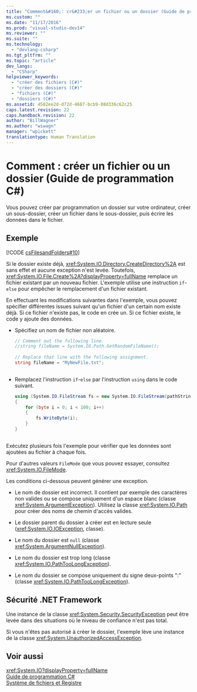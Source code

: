 ```yaml
---
title: "Comment&#160;: cr&#233;er un fichier ou un dossier (Guide de programmation C#) | Microsoft Docs"
ms.custom: ""
ms.date: "11/17/2016"
ms.prod: "visual-studio-dev14"
ms.reviewer: ""
ms.suite: ""
ms.technology: 
  - "devlang-csharp"
ms.tgt_pltfrm: ""
ms.topic: "article"
dev_langs: 
  - "CSharp"
helpviewer_keywords: 
  - "créer des fichiers (C#)"
  - "créer des dossiers (C#)"
  - "fichiers (C#)"
  - "dossiers (C#)"
ms.assetid: 4582ee2d-d72d-4687-bcb9-08d336c62c25
caps.latest.revision: 22
caps.handback.revision: 22
author: "BillWagner"
ms.author: "wiwagn"
manager: "wpickett"
translationtype: Human Translation
---
```

# Comment&#160;: cr&#233;er un fichier ou un dossier (Guide de programmation C#)
Vous pouvez créer par programmation un dossier sur votre ordinateur, créer un sous\-dossier, créer un fichier dans le sous\-dossier, puis écrire les données dans le fichier.  
  
## Exemple  
 [!CODE [csFilesandFolders#10](../CodeSnippet/VS_Snippets_VBCSharp/csFilesAndFolders#10)]  
  
 Si le dossier existe déjà, <xref:System.IO.Directory.CreateDirectory%2A> est sans effet et aucune exception n'est levée.  Toutefois, <xref:System.IO.File.Create%2A?displayProperty=fullName> remplace un fichier existant par un nouveau fichier.  L'exemple utilise une instruction `if`\-`else` pour empêcher le remplacement d'un fichier existant.  
  
 En effectuant les modifications suivantes dans l'exemple, vous pouvez spécifier différentes issues suivant qu'un fichier d'un certain nom existe déjà.  Si ce fichier n'existe pas, le code en crée un.  Si ce fichier existe, le code y ajoute des données.  
  
-   Spécifiez un nom de fichier non aléatoire.  
  
    ```c#  
    // Comment out the following line.  
    //string fileName = System.IO.Path.GetRandomFileName();  
  
    // Replace that line with the following assignment.  
    string fileName = "MyNewFile.txt";  
  
    ```  
  
-   Remplacez l'instruction `if`\-`else` par l'instruction `using` dans le code suivant.  
  
    ```c#  
    using (System.IO.FileStream fs = new System.IO.FileStream(pathString, FileMode.Append))   
    {  
        for (byte i = 0; i < 100; i++)  
        {  
            fs.WriteByte(i);  
        }  
    }  
  
    ```  
  
 Exécutez plusieurs fois l'exemple pour vérifier que les données sont ajoutées au fichier à chaque fois.  
  
 Pour d'autres valeurs `FileMode` que vous pouvez essayer, consultez <xref:System.IO.FileMode>.  
  
 Les conditions ci\-dessous peuvent générer une exception.  
  
-   Le nom de dossier est incorrect.  Il contient par exemple des caractères non valides ou se compose uniquement d'un espace blanc \(classe <xref:System.ArgumentException>\).  Utilisez la classe <xref:System.IO.Path> pour créer des noms de chemin d'accès valides.  
  
-   Le dossier parent du dossier à créer est en lecture seule \(<xref:System.IO.IOException>, classe\).  
  
-   Le nom du dossier est `null` \(classe <xref:System.ArgumentNullException>\).  
  
-   Le nom du dossier est trop long \(classe <xref:System.IO.PathTooLongException>\).  
  
-   Le nom du dossier se compose uniquement du signe deux\-points ":" \(classe <xref:System.IO.PathTooLongException>\).  
  
## Sécurité .NET Framework  
 Une instance de la classe <xref:System.Security.SecurityException> peut être levée dans des situations où le niveau de confiance n'est pas total.  
  
 Si vous n'êtes pas autorisé à créer le dossier, l'exemple lève une instance de la classe <xref:System.UnauthorizedAccessException>.  
  
## Voir aussi  
 <xref:System.IO?displayProperty=fullName>   
 [Guide de programmation C\#](../../../csharp/programming-guide/index.md)   
 [Système de fichiers et Registre](../../../csharp/programming-guide/file-system/file-system-and-the-registry.md)